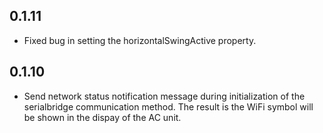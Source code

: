 ## 0.1.11

* Fixed bug in setting the horizontalSwingActive property.


## 0.1.10

* Send network status notification message during initialization of the serialbridge communication method. The result is the WiFi symbol will be shown in the dispay of the AC unit.